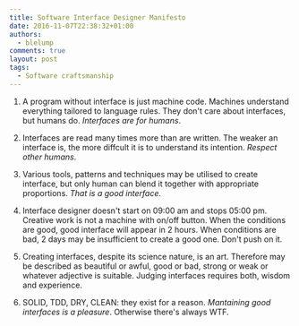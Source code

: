 ```yaml
---
title: Software Interface Designer Manifesto
date: 2016-11-07T22:38:32+01:00
authors:
  - blelump
comments: true
layout: post
tags:
  - Software craftsmanship
---
```


1. A program without interface is just machine code. Machines understand everything tailored to language rules. They don't care about interfaces, but humans do. _Interfaces are for humans_.

2. Interfaces are read many times more than are written. The weaker an interface is, the more diffcult it is to understand its intention. _Respect other humans_.

3. Various tools, patterns and techniques may be utilised to create interface, but only human can blend it together with appropriate proportions. _That is a good interface_.

4. Interface designer doesn't start on 09:00 am and stops 05:00 pm. Creative work is not a machine with on/off button. When the conditions are good, good interface will appear in 2 hours. When conditions are bad, 2 days may be insufficient to create a good one. Don't push on it.

5. Creating interfaces, despite its science nature, is an art. Therefore may be described as beautiful or awful, good or bad, strong or weak or whatever adjective is suitable. Judging interfaces requires both, wisdom and experience.

6. SOLID, TDD, DRY, CLEAN: they exist for a reason. _Mantaining good interfaces is a pleasure_. Otherwise there's always WTF.
